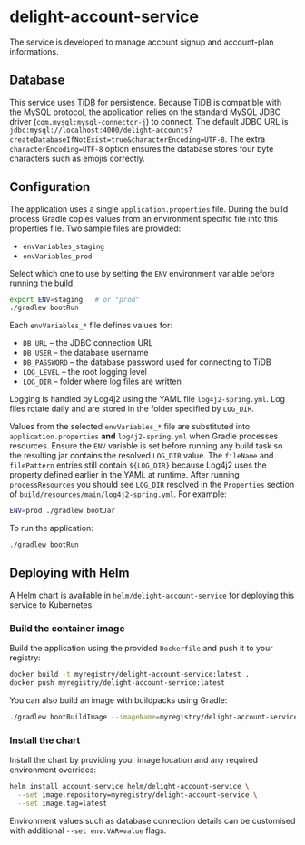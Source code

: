 # delight-account-service
The service is developed to manage account signup and account-plan informations.

## Database
This service uses [TiDB](https://tidb.io) for persistence. Because TiDB is
compatible with the MySQL protocol, the application relies on the standard
MySQL JDBC driver (`com.mysql:mysql-connector-j`) to connect. The default JDBC
URL is `jdbc:mysql://localhost:4000/delight-accounts?createDatabaseIfNotExist=true&characterEncoding=UTF-8`.
The extra `characterEncoding=UTF-8` option ensures the database stores four byte characters such as emojis correctly.

## Configuration
The application uses a single `application.properties` file. During the build
process Gradle copies values from an environment specific file into this
properties file. Two sample files are provided:

- `envVariables_staging`
- `envVariables_prod`

Select which one to use by setting the `ENV` environment variable before
running the build:

```bash
export ENV=staging   # or "prod"
./gradlew bootRun
```

Each `envVariables_*` file defines values for:

- `DB_URL` – the JDBC connection URL
- `DB_USER` – the database username
- `DB_PASSWORD` – the database password used for connecting to TiDB
- `LOG_LEVEL` – the root logging level
- `LOG_DIR` – folder where log files are written

Logging is handled by Log4j2 using the YAML file `log4j2-spring.yml`. Log files
rotate daily and are stored in the folder specified by `LOG_DIR`.

Values from the selected `envVariables_*` file are substituted into
`application.properties` **and** `log4j2-spring.yml` when Gradle processes
resources. Ensure the `ENV` variable is set before running any build task so the
resulting jar contains the resolved `LOG_DIR` value. The `fileName` and
`filePattern` entries still contain `${LOG_DIR}` because Log4j2 uses the
property defined earlier in the YAML at runtime. After running `processResources`
you should see `LOG_DIR` resolved in the `Properties` section of
`build/resources/main/log4j2-spring.yml`. For example:

```bash
ENV=prod ./gradlew bootJar
```

To run the application:

```bash
./gradlew bootRun
```

## Deploying with Helm
A Helm chart is available in `helm/delight-account-service` for deploying this service to Kubernetes.

### Build the container image
Build the application using the provided `Dockerfile` and push it to your registry:

```bash
docker build -t myregistry/delight-account-service:latest .
docker push myregistry/delight-account-service:latest
```

You can also build an image with buildpacks using Gradle:

```bash
./gradlew bootBuildImage --imageName=myregistry/delight-account-service:latest
```

### Install the chart
Install the chart by providing your image location and any required environment overrides:

```bash
helm install account-service helm/delight-account-service \
  --set image.repository=myregistry/delight-account-service \
  --set image.tag=latest
```

Environment values such as database connection details can be customised with additional `--set env.VAR=value` flags.
